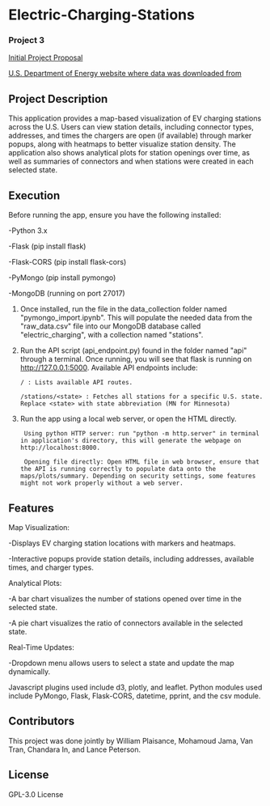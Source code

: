 # Electric-Charging-Stations
### Project 3
[Initial Project Proposal](https://docs.google.com/document/d/e/2PACX-1vRp7swMp49pTJ4GqwTmX3-tOEq8j-hNejuS-SIiaXR6az_O9g_TZT3VCgAf_T4pLdS5fBHd8ygQumSz/pub)

[U.S. Department of Energy website where data was downloaded from](https://afdc.energy.gov/fuels/electricity-locations#/find/nearest?country=US&fuel=ELEC&ev_levels=all)

## Project Description
This application provides a map-based visualization of EV charging stations across the U.S. Users can view station details, including connector types, addresses, and times the chargers are open (if available) through marker popups, along with heatmaps to better visualize station density. The application also shows analytical plots for station openings over time, as well as summaries of connectors and when stations were created in each selected state.

## Execution
Before running the app, ensure you have the following installed:

-Python 3.x

-Flask (pip install flask)

-Flask-CORS (pip install flask-cors)

-PyMongo (pip install pymongo)

-MongoDB (running on port 27017)


1. Once installed, run the file in the data_collection folder named "pymongo_import.ipynb". This will populate the needed data from the "raw_data.csv" file into our MongoDB database called "electric_charging", with a collection named "stations".
2. Run the API script (api_endpoint.py) found in the folder named "api" through a terminal. Once running, you will see that flask is running on http://127.0.0.1:5000. Available API endpoints include:

       / : Lists available API routes.

       /stations/<state> : Fetches all stations for a specific U.S. state. Replace <state> with state abbreviation (MN for Minnesota)

4. Run the app using a local web server, or open the HTML directly.

        Using python HTTP server: run "python -m http.server" in terminal in application's directory, this will generate the webpage on http://localhost:8000.
   
        Opening file directly: Open HTML file in web browser, ensure that the API is running correctly to populate data onto the maps/plots/summary. Depending on security settings, some features might not work properly without a web server.

## Features
Map Visualization:

-Displays EV charging station locations with markers and heatmaps.

-Interactive popups provide station details, including addresses, available times, and charger types.

Analytical Plots:

-A bar chart visualizes the number of stations opened over time in the selected state.

-A pie chart visualizes the ratio of connectors available in the selected state. 

Real-Time Updates:

-Dropdown menu allows users to select a state and update the map dynamically. 

Javascript plugins used include d3, plotly, and leaflet. Python modules used include PyMongo, Flask, Flask-CORS, datetime, pprint, and the csv module. 

## Contributors
This project was done jointly by William Plaisance, Mohamoud Jama, Van Tran, Chandara In, and Lance Peterson. 

## License
GPL-3.0 License
